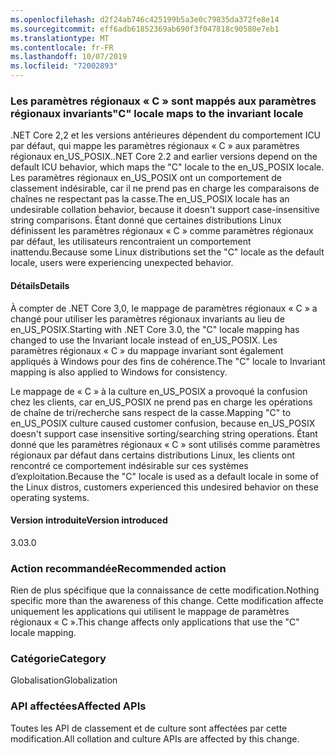 ```yaml
---
ms.openlocfilehash: d2f24ab746c425199b5a3e0c79835da372fe8e14
ms.sourcegitcommit: eff6adb61852369ab690f3f047818c90580e7eb1
ms.translationtype: MT
ms.contentlocale: fr-FR
ms.lasthandoff: 10/07/2019
ms.locfileid: "72002893"
---
```

### <a name="c-locale-maps-to-the-invariant-locale"></a><span data-ttu-id="15f4e-101">Les paramètres régionaux « C » sont mappés aux paramètres régionaux invariants</span><span class="sxs-lookup"><span data-stu-id="15f4e-101">"C" locale maps to the invariant locale</span></span>

<span data-ttu-id="15f4e-102">.NET Core 2,2 et les versions antérieures dépendent du comportement ICU par défaut, qui mappe les paramètres régionaux « C » aux paramètres régionaux en_US_POSIX.</span><span class="sxs-lookup"><span data-stu-id="15f4e-102">.NET Core 2.2 and earlier versions depend on the default ICU behavior, which maps the "C" locale to the en_US_POSIX locale.</span></span> <span data-ttu-id="15f4e-103">Les paramètres régionaux en_US_POSIX ont un comportement de classement indésirable, car il ne prend pas en charge les comparaisons de chaînes ne respectant pas la casse.</span><span class="sxs-lookup"><span data-stu-id="15f4e-103">The en_US_POSIX locale has an undesirable collation behavior, because it doesn't support case-insensitive string comparisons.</span></span> <span data-ttu-id="15f4e-104">Étant donné que certaines distributions Linux définissent les paramètres régionaux « C » comme paramètres régionaux par défaut, les utilisateurs rencontraient un comportement inattendu.</span><span class="sxs-lookup"><span data-stu-id="15f4e-104">Because some Linux distributions set the "C" locale as the default locale, users were experiencing unexpected behavior.</span></span> 

#### <a name="details"></a><span data-ttu-id="15f4e-105">Détails</span><span class="sxs-lookup"><span data-stu-id="15f4e-105">Details</span></span>

<span data-ttu-id="15f4e-106">À compter de .NET Core 3,0, le mappage de paramètres régionaux « C » a changé pour utiliser les paramètres régionaux invariants au lieu de en_US_POSIX.</span><span class="sxs-lookup"><span data-stu-id="15f4e-106">Starting with .NET Core 3.0, the "C" locale mapping has changed to use the Invariant locale instead of en_US_POSIX.</span></span> <span data-ttu-id="15f4e-107">Les paramètres régionaux « C » du mappage invariant sont également appliqués à Windows pour des fins de cohérence.</span><span class="sxs-lookup"><span data-stu-id="15f4e-107">The "C" locale to Invariant mapping is also applied to Windows for consistency.</span></span>

<span data-ttu-id="15f4e-108">Le mappage de « C » à la culture en_US_POSIX a provoqué la confusion chez les clients, car en_US_POSIX ne prend pas en charge les opérations de chaîne de tri/recherche sans respect de la casse.</span><span class="sxs-lookup"><span data-stu-id="15f4e-108">Mapping "C" to en_US_POSIX culture caused customer confusion, because en_US_POSIX doesn't support case insensitive sorting/searching string operations.</span></span> <span data-ttu-id="15f4e-109">Étant donné que les paramètres régionaux « C » sont utilisés comme paramètres régionaux par défaut dans certains distributions Linux, les clients ont rencontré ce comportement indésirable sur ces systèmes d’exploitation.</span><span class="sxs-lookup"><span data-stu-id="15f4e-109">Because the "C" locale is used as a default locale in some of the Linux distros, customers experienced this undesired behavior on these operating systems.</span></span> 

#### <a name="version-introduced"></a><span data-ttu-id="15f4e-110">Version introduite</span><span class="sxs-lookup"><span data-stu-id="15f4e-110">Version introduced</span></span>

<span data-ttu-id="15f4e-111">3.0</span><span class="sxs-lookup"><span data-stu-id="15f4e-111">3.0</span></span>

### <a name="recommended-action"></a><span data-ttu-id="15f4e-112">Action recommandée</span><span class="sxs-lookup"><span data-stu-id="15f4e-112">Recommended action</span></span>

<span data-ttu-id="15f4e-113">Rien de plus spécifique que la connaissance de cette modification.</span><span class="sxs-lookup"><span data-stu-id="15f4e-113">Nothing specific more than the awareness of this change.</span></span> <span data-ttu-id="15f4e-114">Cette modification affecte uniquement les applications qui utilisent le mappage de paramètres régionaux « C ».</span><span class="sxs-lookup"><span data-stu-id="15f4e-114">This change affects only applications that use the "C" locale mapping.</span></span>

### <a name="category"></a><span data-ttu-id="15f4e-115">Catégorie</span><span class="sxs-lookup"><span data-stu-id="15f4e-115">Category</span></span>

<span data-ttu-id="15f4e-116">Globalisation</span><span class="sxs-lookup"><span data-stu-id="15f4e-116">Globalization</span></span> 

### <a name="affected-apis"></a><span data-ttu-id="15f4e-117">API affectées</span><span class="sxs-lookup"><span data-stu-id="15f4e-117">Affected APIs</span></span>

<span data-ttu-id="15f4e-118">Toutes les API de classement et de culture sont affectées par cette modification.</span><span class="sxs-lookup"><span data-stu-id="15f4e-118">All collation and culture APIs are affected by this change.</span></span>

<!--

-->
